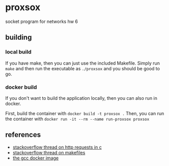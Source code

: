 # proxsox
socket program for networks hw 6

## building
### local build
If you have make, then you can just use the included Makefile. Simply run `make`
and then run the executable as `./proxsox` and you should be good to go.

### docker build
If you don't want to build the application locally, then you can also run in
docker.

First, build the container with ```docker build -t proxsox .```
Then, you can run the container with ```docker run -it --rm --name run-proxsox proxsox```

## references
- [stackoverflow thread on http requests in c](https://stackoverflow.com/questions/30470505/http-request-using-sockets-in-c?rq=1)
- [stackoverflow thread on makefiles](https://stackoverflow.com/questions/1484817/how-do-i-make-a-simple-makefile-for-gcc-on-linux)
- [the gcc docker image](https://hub.docker.com/_/gcc/)
